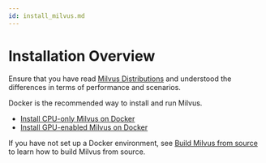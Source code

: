```yaml
---
id: install_milvus.md
---
```


# Installation Overview

Ensure that you have read [Milvus Distributions](milvus_distributions.md) and understood the differences in terms of performance and scenarios.

Docker is the recommended way to install and run Milvus.

- [Install CPU-only Milvus on Docker](milvus_docker-cpu.md)
- [Install GPU-enabled Milvus on Docker](milvus_docker-gpu.md)


  
<div class="alert note">
If you have not set up a Docker environment, see <a href="https://github.com/milvus-io/milvus/blob/master/INSTALL.md">Build Milvus from source</a> to learn how to build Milvus from source.
</div>

